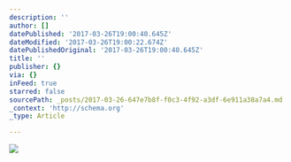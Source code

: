 ```yaml
---
description: ''
author: []
datePublished: '2017-03-26T19:00:40.645Z'
dateModified: '2017-03-26T19:00:22.674Z'
datePublishedOriginal: '2017-03-26T19:00:40.645Z'
title: ''
publisher: {}
via: {}
inFeed: true
starred: false
sourcePath: _posts/2017-03-26-647e7b8f-f0c3-4f92-a3df-6e911a38a7a4.md
_context: 'http://schema.org'
_type: Article

---
```

![](https://the-grid-user-content.s3-us-west-2.amazonaws.com/72563b94-2c08-4310-b677-e0a6654a0010.png)